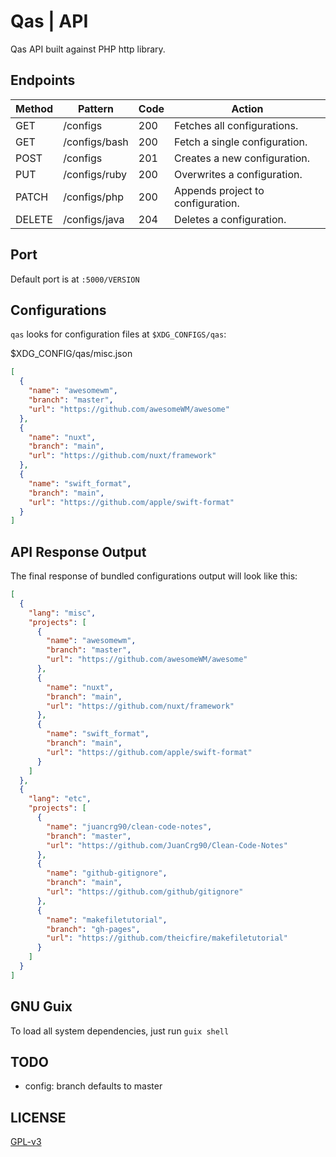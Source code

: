 # Qas | API

Qas API built against PHP http library.

## Endpoints

| Method | Pattern       | Code | Action                            |
|--------|---------------|------|-----------------------------------|
| GET    | /configs      | 200  | Fetches all configurations.       |
| GET    | /configs/bash | 200  | Fetch a single configuration.     |
| POST   | /configs      | 201  | Creates a new configuration.      |
| PUT    | /configs/ruby | 200  | Overwrites a configuration.       |
| PATCH  | /configs/php  | 200  | Appends project to configuration. |
| DELETE | /configs/java | 204  | Deletes a configuration.          |

## Port

Default port is at `:5000/VERSION`

## Configurations

`qas` looks for configuration files at `$XDG_CONFIGS/qas`:

$XDG_CONFIG/qas/misc.json

```json
[
  {
    "name": "awesomewm",
    "branch": "master",
    "url": "https://github.com/awesomeWM/awesome"
  },
  {
    "name": "nuxt",
    "branch": "main",
    "url": "https://github.com/nuxt/framework"
  },
  {
    "name": "swift_format",
    "branch": "main",
    "url": "https://github.com/apple/swift-format"
  }
]
```

## API Response Output

The final response of bundled configurations output will look like this:

```json
[
  {
    "lang": "misc",
    "projects": [
      {
        "name": "awesomewm",
        "branch": "master",
        "url": "https://github.com/awesomeWM/awesome"
      },
      {
        "name": "nuxt",
        "branch": "main",
        "url": "https://github.com/nuxt/framework"
      },
      {
        "name": "swift_format",
        "branch": "main",
        "url": "https://github.com/apple/swift-format"
      }
    ]
  },
  {
    "lang": "etc",
    "projects": [
      {
        "name": "juancrg90/clean-code-notes",
        "branch": "master",
        "url": "https://github.com/JuanCrg90/Clean-Code-Notes"
      },
      {
        "name": "github-gitignore",
        "branch": "main",
        "url": "https://github.com/github/gitignore"
      },
      {
        "name": "makefiletutorial",
        "branch": "gh-pages",
        "url": "https://github.com/theicfire/makefiletutorial"
      }
    ]
  }
]
```

## GNU Guix

To load all system dependencies, just run `guix shell`

## TODO

- config: branch defaults to master

## LICENSE

[GPL-v3](https://www.gnu.org/licenses/gpl-3.0.en.html)
